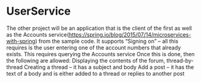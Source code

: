 # UserService
The other project will be an application that is the client of the first as well as the Accounts service(https://spring.io/blog/2015/07/14/microservices-with-spring) from the sample code. It supports
“Signing on” – all this requires is the user entering one of the account numbers that already exists.
This requires querying the Accounts service
Once this is done, then the following are allowed:
Displaying the contents of the forum, thread-by-thread
Creating a thread – it has a subject and body
Add a post – it has the text of a body and is either added to a thread or replies to another post
